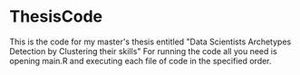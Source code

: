 # ThesisCode
This is the code for my master's thesis entitled "Data Scientists Archetypes Detection by Clustering their skills"
For running the code all you need is opening main.R and executing each file of code in the specified order.
